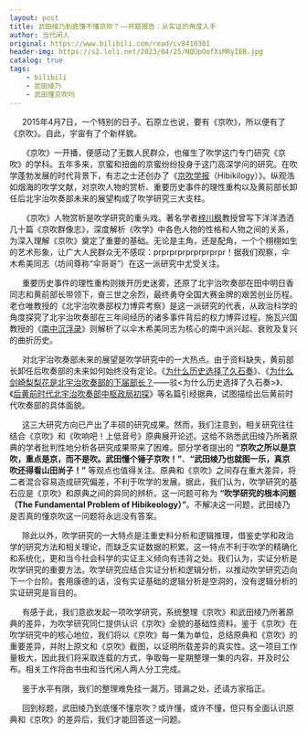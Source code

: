 ```yaml
---
layout: post
title: 武田绫乃到底懂不懂京吹？——开题报告：从实证的角度入手
author: 当代闲人
original: https://www.bilibili.com/read/cv8410301
header-img: https://s2.loli.net/2023/04/25/NQUpOofXsMRyIEB.jpg
catalog: true
tags:
    - bilibili
    - 武田绫乃
    - 武田懂京吹吗
---
```

&ensp; &ensp; 2015年4月7日，一个特别的日子。石原立也说，要有《京吹》，所以便有了《京吹》。自此，宇宙有了个新样貌。

&ensp; &ensp; 《京吹》一开播，便感动了无数人民群众，也催生了吹学这门专门研究《京吹》的学科。五年多来，京蜜和扭曲的京蜜纷纷投身于这门高深学问的研究。在吹学蓬勃发展的时代背景下，有志之士还创办了《[京吹学报](https://hibikilogy.github.io/)（Hibikilogy）》。纵观浩如烟海的吹学文献，对京吹人物的赏析、重要历史事件的理性重构以及黄前部长卸任后北宇治吹奏部未来的展望构成了吹学研究三大支柱。

&ensp; &ensp; 《京吹》人物赏析是吹学研究的重头戏。著名学者[梓川枫](https://space.bilibili.com/37460327/)教授曾写下洋洋洒洒几十篇《京吹群像志》，深度解析《吹学》中各色人物的性格和人物之间的关系，为深入理解《京吹》奠定了重要的基础。无论是主角，还是配角，一个个栩栩如生的艺术形象，让广大人民群众无不感叹：prprprprprprprprpr！据我们观察，伞木希美同志（坊间尊称“伞哥哥”）在这一派研究中尤受关注。

&ensp; &ensp; 重要历史事件的理性重构则拨开历史迷雾，还原了北宇治吹奏部在田中明日香同志和黄前部长带领下，奋三世之余烈，最终勇夺全国大赛金牌的艰苦创业历程。老仓唯教授的《北宇治吹奏部权力博弈考察》是这一派研究的代表，从政治科学的角度探究了北宇治吹奏部在三年间经历的诸多事件背后的权力博弈过程。施瓦兴国教授的《[南中沉浮录](/2020/03/05/%E5%8D%97%E4%B8%AD%E6%B2%89%E6%B5%AE%E5%BD%95/)》则解析了以伞木希美同志为核心的南中派兴起、衰败及复兴的曲折历史。

&ensp; &ensp; 对北宇治吹奏部未来的展望是吹学研究中的一大热点。由于资料缺失，黄前部长卸任后吹奏部的未来如何始终没有定论。《[为什么历史选择了久石奏](/2020/01/07/weishenmelishixuanzelekanade/)》、《[为什么剑崎梨梨花是北宇治吹奏部的下届部长？](/2020/02/06/weishenmelishixuanzeleririka/)——驳<为什么历史选择了久石奏>》、《<a href="https://hibikilogy.github.io/2020/02/27/postKumikochutan/">后黄前时代北宇治吹奏部中枢政局初探</a>》等名篇引经据典，试图描绘出后黄前时代吹奏部的具体面貌。

&ensp; &ensp; 这三大研究方向已产出了丰硕的研究成果。然而，我们注意到，相关研究往往结合《京吹》和《吹响吧！上低音号》原典展开论述。这给不熟悉武田绫乃所著原典的学者批判性地分析各研究成果带来了困难。部分学者提出的 **“京吹之所以是京吹，重点是京，而不是吹。武田懂个锤子京吹！”**、**“武田绫乃也就图一乐，真京吹还得看山田尚子！”** 等观点也值得关注。原典和《京吹》之间存在重大差异，将二者混合容易造成研究偏差，不利于吹学的发展。据此，我们认为，吹学研究的基石应是《京吹》和原典之间的异同的辨析。这一问题可称为 **“吹学研究的根本问题（The Fundamental Problem of Hibikeology）”**。不解决这一问题，武田绫乃是否真的懂京吹这一问题将永远没有答案。

&ensp; &ensp; 除此以外，吹学研究的一大特点是注重史料分析和逻辑推理，借鉴史学和政治学的研究方法和相关理论，而缺乏实证数据的积累。这一特点不利于吹学的精确化和系统化，更和当今社会科学的实证主义倾向有违背之处。我们认为，实证分析是吹学研究的重要方法。吹学研究应结合实证分析和逻辑分析，以推动吹学研究迈向下一个台阶。套用康德的话，没有实证基础的逻辑分析是空洞的，没有逻辑分析的实证研究是盲目的。

&ensp; &ensp; 有感于此，我们意欲发起一项吹学研究，系统整理《京吹》和武田绫乃所著原典的差异，为吹学研究同仁提供认识《京吹》全貌的基础性资料。鉴于《京吹》在吹学研究中的核心地位，我们将以《京吹》每一集为单位，总结原典和《京吹》的重要差异，并附上原文和《京吹》截图，以证明所载差异的真实性。这一项目工作量极大，因此我们将采取连载的方式，争取每一星期整理一集的内容，并及时公布。相关工作将由书虫和当代闲人两人分工完成。

&ensp; &ensp; 鉴于水平有限，我们的整理难免挂一漏万。错漏之处，还请方家指正。

&ensp; &ensp; 回到标题，武田绫乃到底懂不懂京吹？或许懂，或许不懂，但只有全面认识原典和《京吹》的差异后，我们才能回答这一问题。
